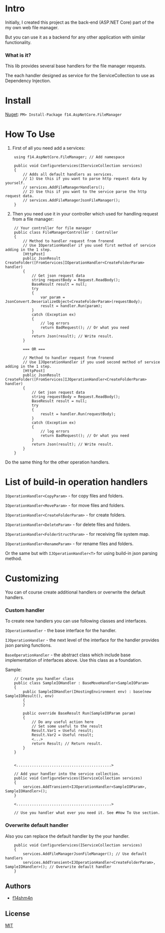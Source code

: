 # Intro

Initially, I created this project as the back-end (ASP.NET Core) part of the my own web file manager.

But you can use it as a backend for any other application with similar functionality.

### What is it?

This lib provides several base handlers for the file manager requests.

The each handler designed as service for the ServiceCollection to use as Dependency Injection.

# Install

[Nuget](https://www.nuget.org/packages/f14.AspNetCore.FileManager/): `PM> Install-Package f14.AspNetCore.FileManager`

# How To Use

1) First of all you need add a services:

```
    using f14.AspNetCore.FileManager; // Add namespace

    public void ConfigureServices(IServiceCollection services)
    {
        // Adds all default handlers as services.
        // 1) Use this if you want to parse http request data by yourself.
        // services.AddFileManagerHandlers();
        // 2) Use this if you want to the service parse the http request data.
        // services.AddFileManagerJsonFileManager();
    }
```

2) Then you need use it in your controller which used for handling request from a file manager:

```
    // Your controller for file manager
    public class FileManagerController : Controller
    {
        // Method to handler request from fronend
        // Use IOperationHandler if you used first method of service adding in the 1 step.
        [HttpPost]
        public JsonResult CreateFolder([FromServices]IOperationHandler<CreateFolderParam> handler)
        {
            // Get json request data
            string requestBody = Request.ReadBody();
            BaseResult result = null;
            try
            {                
                var param = JsonConvert.DeserializeObject<CreateFolderParam>(requestBody);
                result = handler.Run(param);
            }
            catch (Exception ex)
            {
                // log errors
                return BadRequest(); // Or what you need
            }
            return Json(result); // Write result.
        }
        
        === OR ===
        
        // Method to handler request from fronend
        // Use IJOperationHandler if you used second method of service adding in the 1 step.
        [HttpPost]
        public JsonResult CreateFolder([FromServices]IJOperationHandler<CreateFolderParam> handler)
        {
            // Get json request data
            string requestBody = Request.ReadBody();
            BaseResult result = null;
            try
            {                
                result = handler.Run(requestBody);
            }
            catch (Exception ex)
            {
                // log errors
                return BadRequest(); // Or what you need
            }
            return Json(result); // Write result.
        }
    }
```

Do the same thing for the other operation handlers.

# List of build-in operation handlers

`IOperationHandler<CopyParam>` - for copy files and folders.
    
`IOperationHandler<MoveParam>` - for move files and folders.

`IOperationHandler<CreateFolderParam>` - for create folders.

`IOperationHandler<DeleteParam>` - for delete files and folders.

`IOperationHandler<FolderStructParam>` - for receiving file system map.

`IOperationHandler<RenameParam>` - for rename files and folders.

Or the same but with `IJOperationHandler<T>` for using build-in json parsing method.

# Customizing

You can of course create additional handlers or overwrite the default handlers.

### Custom handler

To create new handlers you can use following classes and interfaces.

`IOperationHandler` - the base interface for the handler.

`IJOperationHandler` - the next level of the interface for the handler provides json parsing functions.

`BaseOperationHandler` - the abstract class which include base implementation of interfaces above. Use this class as a foundation.

Sample:

```
    // Create you handler class
    public class SampleIOHandler : BaseMoveHandler<SampleIOParam>
    {
        public SampleIOHandler(IHostingEnvironment env) : base(new SampleIOResult(), env)
        {
        }

        public override BaseResult Run(SampleIOParam param)
        {
            // Do any useful action here
            // Set some useful to the result
            Result.Var1 = Useful result;
            Result.Var2 = Useful result;
            <...>
            return Result; // Return result.
        }
    }
    
    
    <...........................................>
    
    // Add your handler into the service collection.    
    public void ConfigureServices(IServiceCollection services)
    {
        services.AddTransient<IJOperationHandler<SampleIOParam>, SampleIOHandler>();
    }
    
    <...........................................>
    
    // Use you handler what ever you need it. See #How To Use section.
```

### Overwrite default handler

Also you can replace the default handler by the your handler.

```
    public void ConfigureServices(IServiceCollection services)
    {
        services.AddFileManagerJsonFileManager(); // Use default handlers
        services.AddTransient<IJOperationHandler<CreateFolderParam>, SampleIOHandler>(); // Overwrite default handler
    }
```

## Authors

* [f14shm4n](https://github.com/f14shm4n)

## License

[MIT](https://opensource.org/licenses/MIT)
